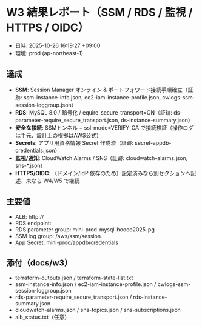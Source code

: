 ﻿# W3 結果レポート（SSM / RDS / 監視 / HTTPS / OIDC）

- 日時: 2025-10-26 16:19:27 +09:00
- 環境: prod (ap-northeast-1)

## 達成
- **SSM**: Session Manager オンライン & ポートフォワード接続手順確立（証跡: ssm-instance-info.json, ec2-iam-instance-profile.json, cwlogs-ssm-session-loggroup.json）
- **RDS**: MySQL 8.0 / 暗号化 / equire_secure_transport=ON（証跡: ds-parameter-require_secure_transport.json, ds-instance-summary.json）
- **安全な接続**: SSMトンネル + ssl-mode=VERIFY_CA で接続検証（操作ログは手元、設計上の根拠はAWS公式）
- **Secrets**: アプリ用資格情報 Secret 作成済（証跡: secret-appdb-credentials.json）
- **監視/通知**: CloudWatch Alarms / SNS（証跡: cloudwatch-alarms.json, sns-*.json）
- **HTTPS/OIDC**: （ドメイン/IdP 依存のため）設定済みなら別セクションへ記述、未なら W4/W5 で継続

## 主要値
- ALB: http://
- RDS endpoint: 
- RDS parameter group: mini-prod-mysql-hoooo2025-pg
- SSM log group: /aws/ssm/session
- App Secret: mini-prod/appdb/credentials

## 添付（docs/w3）
- terraform-outputs.json / terraform-state-list.txt
- ssm-instance-info.json / ec2-iam-instance-profile.json / cwlogs-ssm-session-loggroup.json
- rds-parameter-require_secure_transport.json / rds-instance-summary.json
- cloudwatch-alarms.json / sns-topics.json / sns-subscriptions.json
- alb_status.txt（任意）

